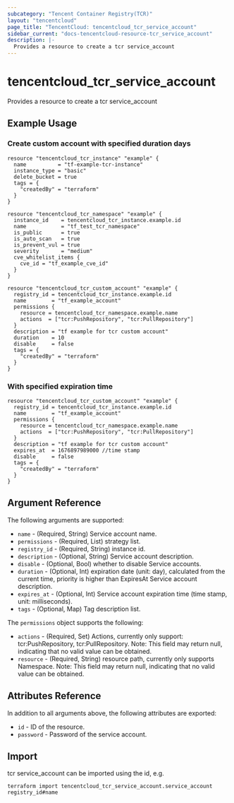 ```yaml
---
subcategory: "Tencent Container Registry(TCR)"
layout: "tencentcloud"
page_title: "TencentCloud: tencentcloud_tcr_service_account"
sidebar_current: "docs-tencentcloud-resource-tcr_service_account"
description: |-
  Provides a resource to create a tcr service_account
---
```


# tencentcloud_tcr_service_account

Provides a resource to create a tcr service_account

## Example Usage

### Create custom account with specified duration days

```hcl
resource "tencentcloud_tcr_instance" "example" {
  name          = "tf-example-tcr-instance"
  instance_type = "basic"
  delete_bucket = true
  tags = {
    "createdBy" = "terraform"
  }
}

resource "tencentcloud_tcr_namespace" "example" {
  instance_id    = tencentcloud_tcr_instance.example.id
  name           = "tf_test_tcr_namespace"
  is_public      = true
  is_auto_scan   = true
  is_prevent_vul = true
  severity       = "medium"
  cve_whitelist_items {
    cve_id = "tf_example_cve_id"
  }
}

resource "tencentcloud_tcr_custom_account" "example" {
  registry_id = tencentcloud_tcr_instance.example.id
  name        = "tf_example_account"
  permissions {
    resource = tencentcloud_tcr_namespace.example.name
    actions  = ["tcr:PushRepository", "tcr:PullRepository"]
  }
  description = "tf example for tcr custom account"
  duration    = 10
  disable     = false
  tags = {
    "createdBy" = "terraform"
  }
}
```

### With specified expiration time

```hcl
resource "tencentcloud_tcr_custom_account" "example" {
  registry_id = tencentcloud_tcr_instance.example.id
  name        = "tf_example_account"
  permissions {
    resource = tencentcloud_tcr_namespace.example.name
    actions  = ["tcr:PushRepository", "tcr:PullRepository"]
  }
  description = "tf example for tcr custom account"
  expires_at  = 1676897989000 //time stamp
  disable     = false
  tags = {
    "createdBy" = "terraform"
  }
}
```

## Argument Reference

The following arguments are supported:

* `name` - (Required, String) Service account name.
* `permissions` - (Required, List) strategy list.
* `registry_id` - (Required, String) instance id.
* `description` - (Optional, String) Service account description.
* `disable` - (Optional, Bool) whether to disable Service accounts.
* `duration` - (Optional, Int) expiration date (unit: day), calculated from the current time, priority is higher than ExpiresAt Service account description.
* `expires_at` - (Optional, Int) Service account expiration time (time stamp, unit: milliseconds).
* `tags` - (Optional, Map) Tag description list.

The `permissions` object supports the following:

* `actions` - (Required, Set) Actions, currently only support: tcr:PushRepository, tcr:PullRepository. Note: This field may return null, indicating that no valid value can be obtained.
* `resource` - (Required, String) resource path, currently only supports Namespace. Note: This field may return null, indicating that no valid value can be obtained.

## Attributes Reference

In addition to all arguments above, the following attributes are exported:

* `id` - ID of the resource.
* `password` - Password of the service account.


## Import

tcr service_account can be imported using the id, e.g.

```
terraform import tencentcloud_tcr_service_account.service_account registry_id#name
```

